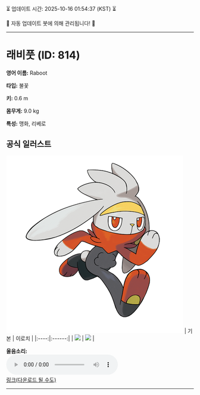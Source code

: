 
⏳ 업데이트 시간: 2025-10-16 01:54:37 (KST) ⏳

🤖 자동 업데이트 봇에 의해 관리됩니다! 🤖

---

# 래비풋 (ID: 814)
**영어 이름:** Raboot

**타입:** 불꽃

**키:** 0.6 m

**몸무게:** 9.0 kg

**특성:** 맹화, 리베로

## 공식 일러스트
![](https://raw.githubusercontent.com/PokeAPI/sprites/master/sprites/pokemon/other/official-artwork/814.png)
| 기본 | 이로치 |
|:----:|:------:|
| <img src="http://play.pokemonshowdown.com/sprites/ani/raboot.gif" width="200"> | <img src="http://play.pokemonshowdown.com/sprites/ani-shiny/raboot.gif" width="200"> |

**울음소리:**<br><audio controls src="https://raw.githubusercontent.com/PokeAPI/cries/main/cries/pokemon/latest/814.ogg"></audio><br> [링크(다운로드 될 수도)](https://raw.githubusercontent.com/PokeAPI/cries/main/cries/pokemon/latest/814.ogg)


---
